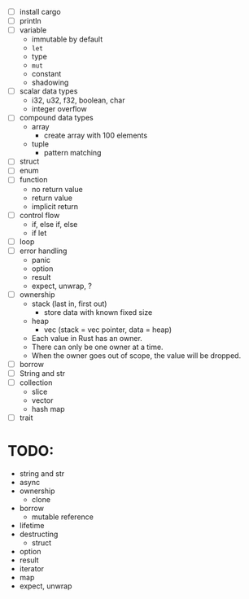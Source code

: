 - [ ] install cargo
- [ ] println
- [ ] variable
  - immutable by default
  - `let`
  - type
  - `mut`
  - constant
  - shadowing
- [ ] scalar data types
  - i32, u32, f32, boolean, char
  - integer overflow
- [ ] compound data types
  - array
    - create array with 100 elements
  - tuple
    - pattern matching
- [ ] struct
- [ ] enum
- [ ] function
  - no return value
  - return value
  - implicit return
- [ ] control flow
  - if, else if, else
  - if let
- [ ] loop
- [ ] error handling
  - panic
  - option
  - result
  - expect, unwrap, ?
- [ ] ownership
  - stack (last in, first out)
    - store data with known fixed size
  - heap
    - vec (stack = vec pointer, data = heap)
  - Each value in Rust has an owner.
  - There can only be one owner at a time.
  - When the owner goes out of scope, the value will be dropped.
- [ ] borrow
- [ ] String and str
- [ ] collection
  - slice
  - vector
  - hash map
- [ ] trait

# TODO:

- string and str
- async
- ownership
  - clone
- borrow
  - mutable reference
- lifetime
- destructing
  - struct
- option
- result
- iterator
- map
- expect, unwrap
